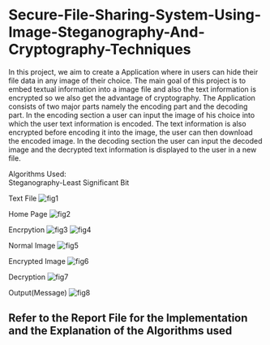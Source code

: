 # Secure-File-Sharing-System-Using-Image-Steganography-And-Cryptography-Techniques

In this project, we aim to create a Application where in users can 
hide their file data in any image of their choice. The main goal of this 
project is to embed textual information into a image file and also the text 
information is encrypted so we also get the advantage of cryptography. 
The Application consists of two major parts namely the encoding part and 
the decoding part. In the encoding section a user can input the image of 
his choice into which the user text information is encoded. The text 
information is also encrypted before encoding it into the image, the user 
can then download the encoded image. In the decoding section the user 
can input the decoded image and the decrypted text information is 
displayed to the user in a new file.

Algorithms Used:<br>
Steganography-Least Significant Bit

Text File
![fig1](https://user-images.githubusercontent.com/69101996/178242315-bfb3a0dc-2bc3-46c4-b347-8b8715cc7ab3.png)

Home Page
![fig2](https://user-images.githubusercontent.com/69101996/178242351-ac0bf6d9-ff8a-40ed-91a7-8b953d3a6c02.png)

Encrpytion
![fig3](https://user-images.githubusercontent.com/69101996/178242392-e1209654-d21b-489d-8289-a07d85d6db7e.png)
![fig4](https://user-images.githubusercontent.com/69101996/178242426-90f80ee1-6722-43ee-b864-6dea9360cdc6.png)

Normal Image
![fig5](https://user-images.githubusercontent.com/69101996/178242443-f7f6a7e1-7e29-4159-8257-15b09f540d9e.png)

Encrypted Image
![fig6](https://user-images.githubusercontent.com/69101996/178242513-ad23fd57-90db-4171-a205-c5c757ac94dd.png)

Decryption
![fig7](https://user-images.githubusercontent.com/69101996/178242583-070ab219-3f66-489f-9f8a-44c8e226c26a.png)

Output(Message)
![fig8](https://user-images.githubusercontent.com/69101996/178242618-f50f1ae4-1dd8-4a11-87d2-a6f42e8e5eb9.png)

## Refer to the Report File for the Implementation and the Explanation of the Algorithms used
